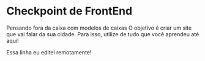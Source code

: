 # Checkpoint de FrontEnd 

 
Pensando fora da caixa com modelos de caixas
O objetivo é criar um site que vai falar da sua cidade. Para isso, utilize de tudo que você aprendeu até aqui! 

Essa linha eu editei remotamente!
